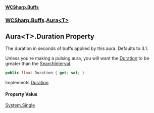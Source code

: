 #### [WCSharp\.Buffs](README.md 'README')
### [WCSharp\.Buffs](WCSharp.Buffs.md 'WCSharp\.Buffs').[Aura&lt;T&gt;](WCSharp.Buffs.Aura_T_.md 'WCSharp\.Buffs\.Aura\<T\>')

## Aura\<T\>\.Duration Property

The duration in seconds of buffs applied by this aura\. Defaults to 3\.1\.

Unless you're making a pulsing aura, you will want the [Duration](WCSharp.Buffs.Aura_T_.Duration.md 'WCSharp\.Buffs\.Aura\<T\>\.Duration') to be greater than the [SearchInterval](WCSharp.Buffs.Aura_T_.SearchInterval.md 'WCSharp\.Buffs\.Aura\<T\>\.SearchInterval').

```csharp
public float Duration { get; set; }
```

Implements [Duration](WCSharp.Buffs.IAura.Duration.md 'WCSharp\.Buffs\.IAura\.Duration')

#### Property Value
[System\.Single](https://learn.microsoft.com/en-us/dotnet/api/system.single 'System\.Single')